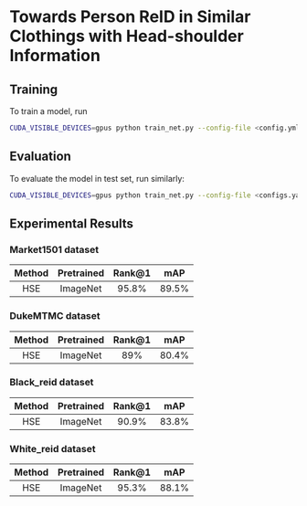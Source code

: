 # Towards Person ReID in Similar Clothings with Head-shoulder Information


## Training

To train a model, run

```bash
CUDA_VISIBLE_DEVICES=gpus python train_net.py --config-file <config.yml>
```

## Evaluation

To evaluate the model in test set, run similarly:

```bash
CUDA_VISIBLE_DEVICES=gpus python train_net.py --config-file <configs.yaml> --eval-only MODEL.WEIGHTS model.pth
```

## Experimental Results

### Market1501 dataset

| Method | Pretrained | Rank@1 | mAP |
| :---: | :---: | :---: |:---: | 
| HSE | ImageNet | 95.8% | 89.5% | 

### DukeMTMC dataset

| Method | Pretrained | Rank@1 | mAP | 
| :---: | :---: | :---: |:---: | 
| HSE | ImageNet | 89% | 80.4% | 

### Black_reid dataset

| Method | Pretrained | Rank@1 | mAP | 
| :---: | :---: | :---: |:---: | 
| HSE | ImageNet | 90.9%  | 83.8% | 

### White_reid dataset

| Method | Pretrained | Rank@1 | mAP | 
| :---: | :---: | :---: |:---: | 
| HSE | ImageNet | 95.3%  | 88.1% | 



